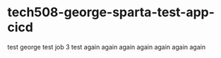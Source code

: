 # tech508-george-sparta-test-app-cicd
test
george test
job 3 test again
again
again
again
again
again
again
